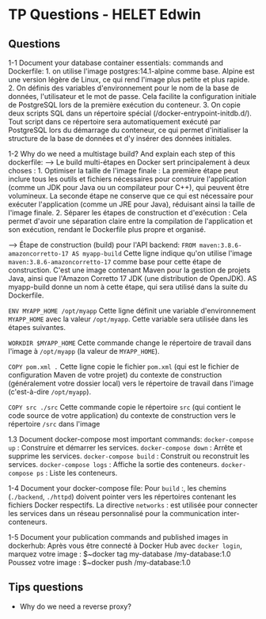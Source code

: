 # TP Questions - HELET Edwin

## Questions

1-1 Document your database container essentials: commands and Dockerfile:
    1. on utilise l'image postgres:14.1-alpine comme base. Alpine est une version légère de Linux, ce qui rend l'image plus petite et plus rapide.
    2. On définis des variables d'environnement pour le nom de la base de données, l'utilisateur et le mot de passe. Cela facilite la configuration initiale de PostgreSQL lors de la première exécution du conteneur.
    3. On copie deux scripts SQL dans un répertoire spécial (/docker-entrypoint-initdb.d/). Tout script dans ce répertoire sera automatiquement exécuté par PostgreSQL lors du démarrage du conteneur, ce qui permet d'initialiser la structure de la base de données et d'y insérer des données initiales.

1-2 Why do we need a multistage build? And explain each step of this dockerfile:
    --> Le build multi-étapes en Docker sert principalement à deux choses :
    1. Optimiser la taille de l'image finale : La première étape peut inclure tous les outils et fichiers nécessaires pour construire l'application (comme un JDK pour Java ou un compilateur pour C++), qui peuvent être volumineux. La seconde étape ne conserve que ce qui est nécessaire pour exécuter l'application (comme un JRE pour Java), réduisant ainsi la taille de l'image finale.
    2. Séparer les étapes de construction et d'exécution : Cela permet d'avoir une séparation claire entre la compilation de l'application et son exécution, rendant le Dockerfile plus propre et organisé.

--> Étape de construction (build) pour l'API backend:
`FROM maven:3.8.6-amazoncorretto-17 AS myapp-build`
Cette ligne indique qu'on utilise l'image `maven:3.8.6-amazoncorretto-17` comme base pour cette étape de construction. C'est une image contenant Maven pour la gestion de projets Java, ainsi que l'Amazon Corretto 17 JDK (une distribution de OpenJDK).
AS myapp-build donne un nom à cette étape, qui sera utilisé dans la suite du Dockerfile.

`ENV MYAPP_HOME /opt/myapp`
Cette ligne définit une variable d'environnement `MYAPP_HOME` avec la valeur `/opt/myapp`. Cette variable sera utilisée dans les étapes suivantes.

`WORKDIR $MYAPP_HOME`
Cette commande change le répertoire de travail dans l'image à `/opt/myapp` (la valeur de `MYAPP_HOME`).

`COPY pom.xml .`
Cette ligne copie le fichier `pom.xml` (qui est le fichier de configuration Maven de votre projet) du contexte de construction (généralement votre dossier local) vers le répertoire de travail dans l'image (c'est-à-dire `/opt/myapp`).

`COPY src ./src`
Cette commande copie le répertoire `src` (qui contient le code source de votre application) du contexte de construction vers le répertoire `/src` dans l'image

1.3 Document docker-compose most important commands:
`docker-compose up` : Construire et démarrer les services.
`docker-compose down` : Arrête et supprime les services.
`docker-compose build` : Construit ou reconstruit les services.
`docker-compose logs` : Affiche la sortie des conteneurs.
`docker-compose ps` : Liste les conteneurs.

1-4 Document your docker-compose file:
Pour `build` :, les chemins (`./backend`, `./httpd`) doivent pointer vers les répertoires contenant les fichiers Docker respectifs.
La directive `networks` : est utilisée pour connecter les services dans un réseau personnalisé pour la communication inter-conteneurs.

1-5 Document your publication commands and published images in dockerhub:
Après vous être connecté à Docker Hub avec `docker login`, marquez votre image :
$~docker tag my-database <USERNAME>/my-database:1.0
    Poussez votre image :
    $~docker push <USERNAME>/my-database:1.0

## Tips questions
- Why do we need a reverse proxy?